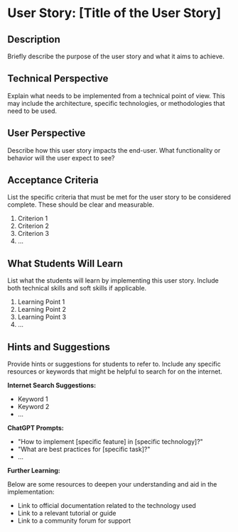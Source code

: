 # User Story: [Title of the User Story]

## Description

Briefly describe the purpose of the user story and what it aims to achieve. 

## Technical Perspective

Explain what needs to be implemented from a technical point of view. This may include the architecture, specific technologies, or methodologies that need to be used.

## User Perspective

Describe how this user story impacts the end-user. What functionality or behavior will the user expect to see?

## Acceptance Criteria

List the specific criteria that must be met for the user story to be considered complete. These should be clear and measurable.

1. Criterion 1
2. Criterion 2
3. Criterion 3
4. ...

## What Students Will Learn

List what the students will learn by implementing this user story. Include both technical skills and soft skills if applicable.

1. Learning Point 1
2. Learning Point 2
3. Learning Point 3
4. ...

## Hints and Suggestions

Provide hints or suggestions for students to refer to. Include any specific resources or keywords that might be helpful to search for on the internet.

**Internet Search Suggestions:**

- Keyword 1
- Keyword 2
- ...

**ChatGPT Prompts:**

- "How to implement [specific feature] in [specific technology]?"
- "What are best practices for [specific task]?"
- ...

**Further Learning:**

Below are some resources to deepen your understanding and aid in the implementation:

- Link to official documentation related to the technology used
- Link to a relevant tutorial or guide
- Link to a community forum for support
